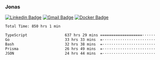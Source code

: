 ### Jonas
[![Linkedin Badge](https://img.shields.io/badge/-Jonas%20Neto-9933F7?style=flat-square&logo=Linkedin&logoColor=white&link=https://www.linkedin.com/in/jonas-nogueira-neto/)](https://www.linkedin.com/in/jonas-nogueira-neto/)
[![Gmail Badge](https://img.shields.io/badge/-nogueiraneto.jonas@gmail.com-9933F7?style=flat-square&logo=Gmail&logoColor=white&link=mailto:nogueiraneto.jonas@gmail.com)](mailto:nogueiraneto.jonas@gmail.com)
[![Docker Badge](https://img.shields.io/badge/-DockerHub-9933F7?style=flat-square&logo=Docker&logoColor=white&link=https://hub.docker.com/u/jonasssneto)](https://hub.docker.com/u/jonasssneto)


<!--START_SECTION:waka-->

```txt
Total Time: 850 hrs 1 min

TypeScript                 637 hrs 29 mins ===================······   74.28 %
Go                         33 hrs 33 mins  =························   03.91 %
Bash                       32 hrs 38 mins  =························   03.80 %
Prisma                     26 hrs 49 mins  =························   03.13 %
JSON                       24 hrs 44 mins  =························   02.88 %
```

<!--END_SECTION:waka-->
###
